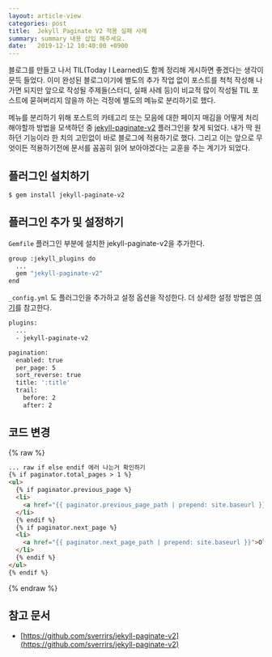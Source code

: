 ```yaml
---
layout: article-view
categories: post
title:  Jekyll Paginate V2 적용 실패 사례
summary: summary 내용 삽입 해주세요.
date:   2019-12-12 10:40:00 +0900
---
```


블로그를 만들고 나서 TIL(Today I Learned)도 함께 정리해 게시하면 좋겠다는 생각이 문득 들었다. 이미 완성된 블로그이기에 별도의 추가 작업 없이 포스트를 척척 작성해 나가면 되지만 앞으로 작성될 주제들(스터디, 실패 사례 등)이 비교적 많이 작성될 TIL 포스트에 묻혀버리지 않을까 하는 걱정에 별도의 메뉴로 분리하기로 했다.

메뉴를 분리하기 위해 포스트의 카테고리 또는 모음에 대한 페이지 매김을 어떻게 처리해야할까 방법을 모색하던 중 [jekyll-paginate-v2](https://github.com/sverrirs/jekyll-paginate-v2) 플러그인을 찾게 되었다. 내가 딱 원하던 기능이라 한 치의 고민없이 바로 블로그에 적용하기로 했다. 그리고 이는 앞으로 무엇이든 적용하기전에 문서를 꼼꼼히 읽어 보아야겠다는 교훈을 주는 계기가 되었다.

## 플러그인 설치하기

```bash
$ gem install jekyll-paginate-v2
```

## 플러그인 추가 및 설정하기

`Gemfile` 플러그인 부분에 설치한 jekyll-paginate-v2을 추가한다.

```bash
group :jekyll_plugins do
  ...
  gem "jekyll-paginate-v2"
end
```

`_config.yml` 도 플러그인을 추가하고 설정 옵션을 작성한다. 더 상세한 설정 방법은 [여기](https://github.com/sverrirs/jekyll-paginate-v2/blob/master/README-GENERATOR.md#filtering-categories)를 참고한다.

```bash
plugins:
  ...
  - jekyll-paginate-v2

pagination: 
  enabled: true
  per_page: 5
  sort_reverse: true
  title: ':title'
  trail:
    before: 2
    after: 2        
```

## 코드 변경

{% raw %}
```html
... raw if else endif 에러 나는거 확인하기
{% if paginator.total_pages > 1 %}
<ul>
  {% if paginator.previous_page %}
  <li>
    <a href="{{ paginator.previous_page_path | prepend: site.baseurl }}">Newer</a>
  </li>
  {% endif %}
  {% if paginator.next_page %}
  <li>
    <a href="{{ paginator.next_page_path | prepend: site.baseurl }}">Older</a>
  </li>
  {% endif %}
</ul>
{% endif %}
```
{% endraw %}


## 참고 문서

- [https://github.com/sverrirs/jekyll-paginate-v2](https://github.com/sverrirs/jekyll-paginate-v2)